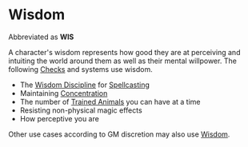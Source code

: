 # Wisdom

Abbreviated as **WIS**

A character's wisdom represents how good they are at perceiving and intuiting the world around them as well as their mental willpower. The following [Checks](../../Game%20Procedures/Check.md) and systems use wisdom.

- The [Wisdom Discipline](../../Magic/The%20Spellcasting%20Disciplines/Wisdom%20Discipline.md) for [Spellcasting](../../Magic/Spellcasting/Spellcasting.md)
- Maintaining [Concentration](../../Magic/Spellcasting/Concentration.md)
- The number of [Trained Animals](../../Items/Trained%20Animals.md) you can have at a time
- Resisting non-physical magic effects
- How perceptive you are

Other use cases according to GM discretion may also use [Wisdom](Wisdom.md).
